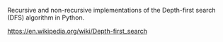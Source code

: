 Recursive and non-recursive implementations of the Depth-first search (DFS) algorithm in Python.

https://en.wikipedia.org/wiki/Depth-first_search